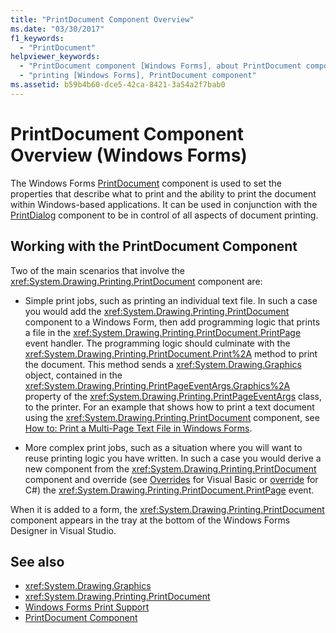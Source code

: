 ```yaml
---
title: "PrintDocument Component Overview"
ms.date: "03/30/2017"
f1_keywords:
  - "PrintDocument"
helpviewer_keywords:
  - "PrintDocument component [Windows Forms], about PrintDocument component"
  - "printing [Windows Forms], PrintDocument component"
ms.assetid: b59b4b60-dce5-42ca-8421-3a54a2f7bab0
---
```

# PrintDocument Component Overview (Windows Forms)

The Windows Forms [PrintDocument](printdocument-component-windows-forms.md) component is used to set the properties that describe what to print and the ability to print the document within Windows-based applications. It can be used in conjunction with the [PrintDialog](printdialog-component-windows-forms.md) component to be in control of all aspects of document printing.

## Working with the PrintDocument Component

Two of the main scenarios that involve the <xref:System.Drawing.Printing.PrintDocument> component are:

- Simple print jobs, such as printing an individual text file. In such a case you would add the <xref:System.Drawing.Printing.PrintDocument> component to a Windows Form, then add programming logic that prints a file in the <xref:System.Drawing.Printing.PrintDocument.PrintPage> event handler. The programming logic should culminate with the <xref:System.Drawing.Printing.PrintDocument.Print%2A> method to print the document. This method sends a <xref:System.Drawing.Graphics> object, contained in the <xref:System.Drawing.Printing.PrintPageEventArgs.Graphics%2A> property of the <xref:System.Drawing.Printing.PrintPageEventArgs> class, to the printer. For an example that shows how to print a text document using the <xref:System.Drawing.Printing.PrintDocument> component, see [How to: Print a Multi-Page Text File in Windows Forms](../advanced/how-to-print-a-multi-page-text-file-in-windows-forms.md).

- More complex print jobs, such as a situation where you will want to reuse printing logic you have written. In such a case you would derive a new component from the <xref:System.Drawing.Printing.PrintDocument> component and override (see [Overrides](/dotnet/visual-basic/language-reference/modifiers/overrides) for Visual Basic or [override](/dotnet/csharp/language-reference/keywords/override) for C#) the <xref:System.Drawing.Printing.PrintDocument.PrintPage> event.

When it is added to a form, the <xref:System.Drawing.Printing.PrintDocument> component appears in the tray at the bottom of the Windows Forms Designer in Visual Studio.

## See also

- <xref:System.Drawing.Graphics>
- <xref:System.Drawing.Printing.PrintDocument>
- [Windows Forms Print Support](../advanced/windows-forms-print-support.md)
- [PrintDocument Component](printdocument-component-windows-forms.md)
